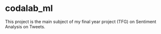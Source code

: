 # codalab_ml

This project is the main subject of my final year project (TFG) on Sentiment Analysis on Tweets.
